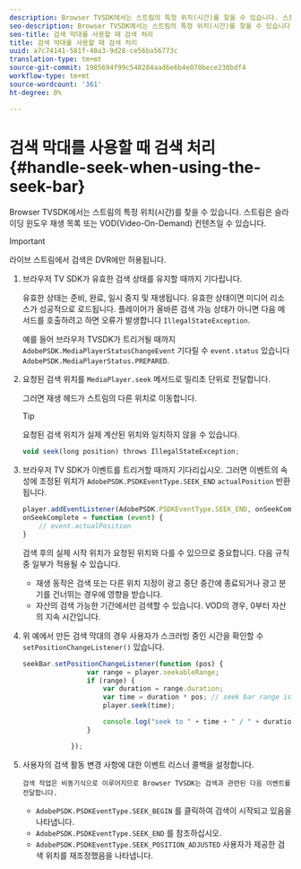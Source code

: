 ```yaml
---
description: Browser TVSDK에서는 스트림의 특정 위치(시간)를 찾을 수 있습니다. 스트림은 슬라이딩 윈도우 재생 목록 또는 VOD(Video-On-Demand) 컨텐츠일 수 있습니다.
seo-description: Browser TVSDK에서는 스트림의 특정 위치(시간)를 찾을 수 있습니다. 스트림은 슬라이딩 윈도우 재생 목록 또는 VOD(Video-On-Demand) 컨텐츠일 수 있습니다.
seo-title: 검색 막대를 사용할 때 검색 처리
title: 검색 막대를 사용할 때 검색 처리
uuid: a7c74141-581f-40a3-9d28-ce56ba56773c
translation-type: tm+mt
source-git-commit: 1985694f99c548284aad6e6b4e070bece230bdf4
workflow-type: tm+mt
source-wordcount: '361'
ht-degree: 0%

---
```



# 검색 막대를 사용할 때 검색 처리{#handle-seek-when-using-the-seek-bar}

Browser TVSDK에서는 스트림의 특정 위치(시간)를 찾을 수 있습니다. 스트림은 슬라이딩 윈도우 재생 목록 또는 VOD(Video-On-Demand) 컨텐츠일 수 있습니다.

>[!IMPORTANT]
>
>라이브 스트림에서 검색은 DVR에만 허용됩니다.

1. 브라우저 TV SDK가 유효한 검색 상태를 유지할 때까지 기다립니다.

   유효한 상태는 준비, 완료, 일시 중지 및 재생됩니다. 유효한 상태이면 미디어 리소스가 성공적으로 로드됩니다. 플레이어가 올바른 검색 가능 상태가 아니면 다음 메서드를 호출하려고 하면 오류가 발생합니다 `IllegalStateException`.

   예를 들어 브라우저 TVSDK가 트리거될 때까지 `AdobePSDK.MediaPlayerStatusChangeEvent` 기다릴 수 `event.status` 있습니다 `AdobePSDK.MediaPlayerStatus.PREPARED`.

1. 요청된 검색 위치를 `MediaPlayer.seek` 메서드로 밀리초 단위로 전달합니다.

   그러면 재생 헤드가 스트림의 다른 위치로 이동합니다.

   >[!TIP]
   >
   >요청된 검색 위치가 실제 계산된 위치와 일치하지 않을 수 있습니다.

   ```js
   void seek(long position) throws IllegalStateException;
   ```

1. 브라우저 TV SDK가 이벤트를 트리거할 때까지 기다리십시오. 그러면 이벤트의 속성에 조정된 위치가 `AdobePSDK.PSDKEventType.SEEK_END` `actualPosition` 반환됩니다.

   ```js
   player.addEventListener(AdobePSDK.PSDKEventType.SEEK_END, onSeekComplete); 
   onSeekComplete = function (event) {
       // event.actualPosition
   }
   ```

   검색 후의 실제 시작 위치가 요청된 위치와 다를 수 있으므로 중요합니다. 다음 규칙 중 일부가 적용될 수 있습니다.

   * 재생 동작은 검색 또는 다른 위치 지정이 광고 중단 중간에 종료되거나 광고 분기를 건너뛰는 경우에 영향을 받습니다.
   * 자산의 검색 가능한 기간에서만 검색할 수 있습니다. VOD의 경우, 0부터 자산의 지속 시간입니다.

1. 위 예에서 만든 검색 막대의 경우 사용자가 스크러빙 중인 시간을 확인할 수 `setPositionChangeListener()` 있습니다.

   ```js
   seekBar.setPositionChangeListener(function (pos) { 
                   var range = player.seekableRange; 
                   if (range) { 
                       var duration = range.duration; 
                       var time = duration * pos; // seek bar range is [0,1] 
                       player.seek(time); 
   
                       console.log("seek to " + time + " / " + duration); 
                   } 
   
               }); 
   ```

1. 사용자의 검색 활동 변경 사항에 대한 이벤트 리스너 콜백을 설정합니다.

       검색 작업은 비동기식으로 이루어지므로 Browser TVSDK는 검색과 관련된 다음 이벤트를 전달합니다.
   
   * `AdobePSDK.PSDKEventType.SEEK_BEGIN` 를 클릭하여 검색이 시작되고 있음을 나타냅니다.
   * `AdobePSDK.PSDKEventType.SEEK_END` 를 참조하십시오.
   * `AdobePSDK.PSDKEventType.SEEK_POSITION_ADJUSTED` 사용자가 제공한 검색 위치를 재조정했음을 나타냅니다.

